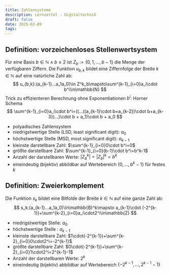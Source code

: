 ```yaml
---
title: Zahlensysteme
description: Lernzettel - Digitaltechnik
draft: false
date: 2025-02-09
tags:
---
```

## Definition: vorzeichenloses Stellenwertsystem
Für eine Basis $b\in\mathbb{N}\wedge b\ge2$ ist $Z_b:=\{0,1,...,b-1\}$ die Menge der verfügbaren Ziffern. Die Funktion $u_{b,k}$ bildet eine Ziffernfolge der Breite $k \in \mathbb{N}$ auf eine natürliche Zahl ab:
$$
u_{b,k}:(a_{k-1}...a_1a_0)\in Z^k_b\mapsto\sum^{k-1}_{i=0}a_i\cdot b^i\in\mathbb{N}
$$
Trick zu effizienteren Berechnung ohne Exponentiationen $b^i$: Horner Schema
$$
\sum^{k-1}_{i=0}a_i\cdot b^i=((...((a_{k-1}\cdot b+a_{k-2})\cdot b+a_{k-3})...)\cdot b + a_1)\cdot b + a_0
$$

- polyadisches Zahlensystem
- niedrigstwertige Stelle (LSD, least significant digit): $a_0$
- höchstwertige Stelle (MSD, most significant digit): $a_{k-1}$
- kleinste darstellbare Zahl: $\sum^{k-1}_{i=0}0\cdot b^i=0$
- größte darstellbare Zahl: $\sum^{k-1}_{i=0}(b-1)\cdot b^i=b^k-1$
- Anzahl der darstellbaren Werte: $|Z^k_b|=|Z_b|^k=b^k$
- eineindeutig (bijektiv) abbildbar auf Wertebereich $\{0,...,b^k-1\}$ für festes $k$

## Definition: Zweierkomplement
Die Funktion $s_k$ bildet eine Bitfolde der Breite $k\in\mathbb{N}$ auf eine ganze Zahl ab:
$$
s_k:(a_{k-1}...a_1a_0)\in\mathbb{B}^k\mapsto a_{k-1}\cdot (-2^{k-1})+\sum^{k-2}_{i=0}a_i\cdot2^i\in\mathbb{Z}
$$
- niedrigstwertige Stelle: $a_0$
- höchstwertige Stelle : $a_{k-1}$
- kleinste darstellbare Zahl: $1\cdot(-2^{k-1})+\sum^{k-2}_{i=0}0\cdot2^i=-2^{k-1}$
- größte darstellbare Zahl: $0\cdot(-2^{k-1})+\sum^{k-2}_{i=0}1\cdot2^i=2^{k-1}-1$
- Anzahl der darstellbaren Werte: $2^k$
- eineindeutig (bijektiv) abbildbar auf Wertebereich $\{-2^{k-1},...,2^{k-1}-1\}$